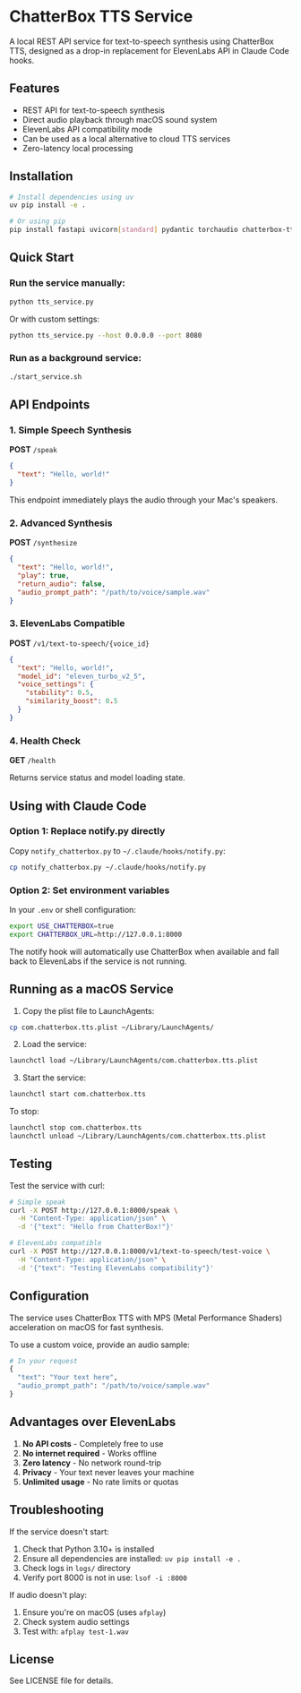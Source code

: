 # ChatterBox TTS Service

A local REST API service for text-to-speech synthesis using ChatterBox TTS, designed as a drop-in replacement for ElevenLabs API in Claude Code hooks.

## Features

- REST API for text-to-speech synthesis
- Direct audio playback through macOS sound system
- ElevenLabs API compatibility mode
- Can be used as a local alternative to cloud TTS services
- Zero-latency local processing

## Installation

```bash
# Install dependencies using uv
uv pip install -e .

# Or using pip
pip install fastapi uvicorn[standard] pydantic torchaudio chatterbox-tts
```

## Quick Start

### Run the service manually:
```bash
python tts_service.py
```

Or with custom settings:
```bash
python tts_service.py --host 0.0.0.0 --port 8080
```

### Run as a background service:
```bash
./start_service.sh
```

## API Endpoints

### 1. Simple Speech Synthesis
**POST** `/speak`
```json
{
  "text": "Hello, world!"
}
```
This endpoint immediately plays the audio through your Mac's speakers.

### 2. Advanced Synthesis
**POST** `/synthesize`
```json
{
  "text": "Hello, world!",
  "play": true,
  "return_audio": false,
  "audio_prompt_path": "/path/to/voice/sample.wav"
}
```

### 3. ElevenLabs Compatible
**POST** `/v1/text-to-speech/{voice_id}`
```json
{
  "text": "Hello, world!",
  "model_id": "eleven_turbo_v2_5",
  "voice_settings": {
    "stability": 0.5,
    "similarity_boost": 0.5
  }
}
```

### 4. Health Check
**GET** `/health`

Returns service status and model loading state.

## Using with Claude Code

### Option 1: Replace notify.py directly

Copy `notify_chatterbox.py` to `~/.claude/hooks/notify.py`:
```bash
cp notify_chatterbox.py ~/.claude/hooks/notify.py
```

### Option 2: Set environment variables

In your `.env` or shell configuration:
```bash
export USE_CHATTERBOX=true
export CHATTERBOX_URL=http://127.0.0.1:8000
```

The notify hook will automatically use ChatterBox when available and fall back to ElevenLabs if the service is not running.

## Running as a macOS Service

1. Copy the plist file to LaunchAgents:
```bash
cp com.chatterbox.tts.plist ~/Library/LaunchAgents/
```

2. Load the service:
```bash
launchctl load ~/Library/LaunchAgents/com.chatterbox.tts.plist
```

3. Start the service:
```bash
launchctl start com.chatterbox.tts
```

To stop:
```bash
launchctl stop com.chatterbox.tts
launchctl unload ~/Library/LaunchAgents/com.chatterbox.tts.plist
```

## Testing

Test the service with curl:
```bash
# Simple speak
curl -X POST http://127.0.0.1:8000/speak \
  -H "Content-Type: application/json" \
  -d '{"text": "Hello from ChatterBox!"}'

# ElevenLabs compatible
curl -X POST http://127.0.0.1:8000/v1/text-to-speech/test-voice \
  -H "Content-Type: application/json" \
  -d '{"text": "Testing ElevenLabs compatibility"}'
```

## Configuration

The service uses ChatterBox TTS with MPS (Metal Performance Shaders) acceleration on macOS for fast synthesis.

To use a custom voice, provide an audio sample:
```python
# In your request
{
  "text": "Your text here",
  "audio_prompt_path": "/path/to/voice/sample.wav"
}
```

## Advantages over ElevenLabs

1. **No API costs** - Completely free to use
2. **No internet required** - Works offline
3. **Zero latency** - No network round-trip
4. **Privacy** - Your text never leaves your machine
5. **Unlimited usage** - No rate limits or quotas

## Troubleshooting

If the service doesn't start:
1. Check that Python 3.10+ is installed
2. Ensure all dependencies are installed: `uv pip install -e .`
3. Check logs in `logs/` directory
4. Verify port 8000 is not in use: `lsof -i :8000`

If audio doesn't play:
1. Ensure you're on macOS (uses `afplay`)
2. Check system audio settings
3. Test with: `afplay test-1.wav`

## License

See LICENSE file for details.